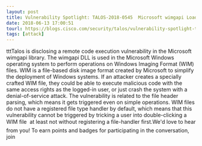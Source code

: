 ```yaml
---
layout: post
title: Vulnerability Spotlight: TALOS-2018-0545  Microsoft wimgapi LoadIntegrityInfo Code Execution Vulnerability
date: 2018-06-13 17:00:51
tourl: https://blogs.cisco.com/security/talos/vulnerability-spotlight-talos-2018-0545-microsoft-wimgapi-loadintegrityinfo-code-execution-vulnerability
tags: [attack]
---
```

tttTalos is disclosing a remote code execution vulnerability in the Microsoft wimgapi library. The wimgapi DLL is used in the Microsoft Windows operating system to perform operations on Windows Imaging Format (WIM) files. WIM is a file-based disk image format created by Microsoft to simplify the deployment of Windows systems. If an attacker creates a specially crafted WIM file, they could be able to execute malicious code with the same access rights as the logged-in user, or just crash the system with a denial-of-service attack. The vulnerability is related to the file header parsing, which means it gets triggered even on simple operations. WIM files do not have a registered file type handler by default, which means that this vulnerability cannot be triggered by tricking a user into double-clicking a WIM file  at least not without registering a file-handler first.We'd love to hear from you! To earn points and badges for participating in the conversation, join 